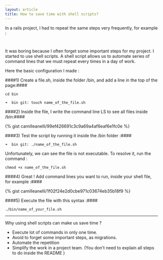 ```yaml
---
layout: article
title: How to save time with shell scripts?
---
```


In a rails project, I had to repeat the same steps very frequently, for example :

```gco master
```

```git pull
```

It was boring because I often forget some important steps for my project.
I started to use shell scripts.
A shell script allows us to automate series of command lines that we must repeat every times in a day of work.

Here the basic configuration I made :

####1) Create a file.sh, inside the folder /bin, and add a line in the top of the page:####

```cd bin```

```➜  bin git: touch name_of_the_file.sh```

####2) Inside the file, I write the command line LS to see all files inside /bin:####

{% gist camilleanelli/99ef426691c3c9a69a4af6eaf6e1fc0e %}

####3) Test the script by running it inside the /bin folder :####

```➜  bin git: ./name_of_the_file.sh```

Unfortunately, we can see the file is not executable. To resolve it, run the command :

```chmod +x name_of_the_file.sh```

####4) Great ! Add command lines you want to run, inside your shell file, for example :####

{% gist camilleanelli/1f02f24e2d0cbe971c03674eb35b18f9 %}

####5) Execute the file with this syntax :####

```./bin/name_of_your_file.sh```

***

Why using shell scripts can make us save time ?

* Execute lot of commands in only one time.
* Avoid to forget some important steps, as migrations.
* Automate the repetition
* Simplify the work in a project team. (You don’t need to explain all steps to do inside the README )
